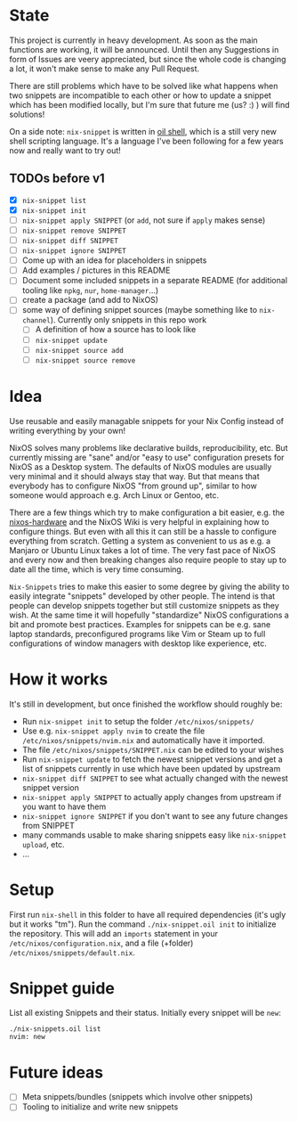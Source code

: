 # State

This project is currently in heavy development. As soon as the main functions are working, it will be announced.
Until then any Suggestions in form of Issues are veery appreciated, but since the whole code is changing a lot, it won't make sense to make any Pull Request.

There are still problems which have to be solved like what happens when two snippets are incompatible to each other or how to update a snippet which has been modified locally, but I'm sure that future me (us? :) ) will find solutions!

On a side note: `nix-snippet` is written in [oil shell](https://www.oilshell.org/), which is a still very new shell scripting language. It's a language I've been following for a few years now and really want to try out!

## TODOs before v1

- [x] `nix-snippet list`
- [x] `nix-snippet init`
- [ ] `nix-snippet apply SNIPPET` (or `add`, not sure if `apply` makes sense)
- [ ] `nix-snippet remove SNIPPET`
- [ ] `nix-snippet diff SNIPPET`
- [ ] `nix-snippet ignore SNIPPET`
- [ ] Come up with an idea for placeholders in snippets
- [ ] Add examples / pictures in this README
- [ ] Document some included snippets in a separate README (for additional tooling like `npkg`, `nur`, `home-manager`...)
- [ ] create a package (and add to NixOS)
- [ ] some way of defining snippet sources (maybe something like to `nix-channel`). Currently only snippets in this repo work
  - [ ] A definition of how a source has to look like
  - [ ] `nix-snippet update`
  - [ ] `nix-snippet source add`
  - [ ] `nix-snippet source remove`

# Idea

Use reusable and easily managable snippets for your Nix Config instead of writing everything by your own!

NixOS solves many problems like declarative builds, reproducibility, etc. But currently missing are "sane" and/or "easy to use" configuration presets for NixOS as a Desktop system.
The defaults of NixOS modules are usually very minimal and it should always stay that way. But that means that everybody has to configure NixOS "from ground up", similar to how someone would approach e.g. Arch Linux or Gentoo, etc.

There are a few things which try to make configuration a bit easier, e.g. the [nixos-hardware](https://github.com/NixOS/nixos-hardware) and the NixOS Wiki is very helpful in explaining how to configure things.
But even with all this it can still be a hassle to configure everything from scratch. Getting a system as convenient to us as e.g. a Manjaro or Ubuntu Linux takes a lot of time.
The very fast pace of NixOS and every now and then breaking changes also require people to stay up to date all the time, which is very time consuming.

`Nix-Snippets` tries to make this easier to some degree by giving the ability to easily integrate "snippets" developed by other people. The intend is that people can develop snippets together but still customize snippets as they wish.
At the same time it will hopefully "standardize" NixOS configurations a bit and promote best practices.
Examples for snippets can be e.g. sane laptop standards, preconfigured programs like Vim or Steam up to full configurations of window managers with desktop like experience, etc.

# How it works

It's still in development, but once finished the workflow should roughly be:

- Run `nix-snippet init` to setup the folder `/etc/nixos/snippets/`
- Use e.g. `nix-snippet apply nvim` to create the file `/etc/nixos/snippets/nvim.nix` and automatically have it imported.
- The file `/etc/nixos/snippets/SNIPPET.nix` can be edited to your wishes
- Run `nix-snippet update` to fetch the newest snippet versions and get a list of snippets currently in use which have been updated by upstream
- `nix-snippet diff SNIPPET` to see what actually changed with the newest snippet version
- `nix-snippet apply SNIPPET` to actually apply changes from upstream if you want to have them
- `nix-snippet ignore SNIPPET` if you don't want to see any future changes from SNIPPET
- many commands usable to make sharing snippets easy like `nix-snippet upload`, etc.
- ...

# Setup

First run `nix-shell` in this folder to have all required dependencies (it's ugly but it works "tm").
Run the command `./nix-snippet.oil init` to initialize the repository.
This will add an `imports` statement in your `/etc/nixos/configuration.nix`, and a file (+folder) `/etc/nixos/snippets/default.nix`.

# Snippet guide

List all existing Snippets and their status. Initially every snippet will be `new`:

```
./nix-snippets.oil list
nvim: new
```

# Future ideas

- [ ] Meta snippets/bundles (snippets which involve other snippets)
- [ ] Tooling to initialize and write new snippets
